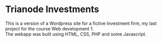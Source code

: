 # Trianode Investments

This is a version of a Wordpress site for a fictive Investment firm, my last project for the course Web development 1.  
The webapp was built using HTML, CSS, PHP and some Javascript.
